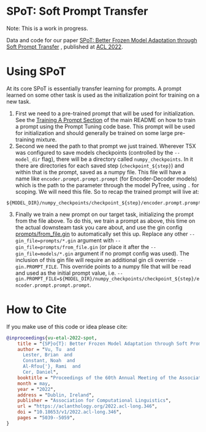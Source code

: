 # SPoT: Soft Prompt Transfer

Note: This is a work in progress.

Data and code for our paper
[SPoT: Better Frozen Model Adaptation through Soft Prompt Transfer](https://aclanthology.org/2022.acl-long.346)
, published at [ACL 2022](https://www.2022.aclweb.org/).

# Using SPoT

At its core SPoT is essentially transfer learning for prompts. A prompt learned
on some other task is used as the initialization point for training on a new
task.

1.  First we need to a pre-trained prompt that will be used for initialization.
    See the
    [Training A Prompt Section](https://github.com/google-research/prompt-tuning/tree/main/prompt_tuning/README.md#training-a-prompt)
    of the main README on how to train a prompt using the Prompt Tuning code
    base. This prompt will be used for initialization and should generally be
    trained on some large pre-training mixture.
2.  Second we need the path to that prompt we just trained. Wherever T5X was
    configured to save models checkpoints (controlled by the `--model_dir`
    flag), there will be a directory called `numpy_checkpoints`. In it there are
    directories for each saved step (`checkpoint_${step}`) and within that is
    the prompt, saved as a numpy file. This file will have a name like
    `encoder.prompt.prompt.prompt` (for Encoder-Decoder models) which is the
    path to the parameter through the model PyTree, using `.` for scoping. We
    will need this file. So to recap the trained prompt will live at:

```shell
${MODEL_DIR}/numpy_checkpoints/checkpoint_${step}/encoder.prompt.prompt.prompt
```

3.  Finally we train a new prompt on our target task, initializing the prompt
    from the file above. To do this, we train a prompt as above, this time on
    the actual downsteam task you care about, and use the gin config
[prompts/from_file.gin](https://github.com/google-research/prompt-tuning/tree/main/prompt_tuning/configs/prompts/from_file.gin)
    to automatically set this up. Replace any other `--gin_file=prompts/*.gin`
    argument with `--gin_file=prompts/from_file.gin` (or place it after the
    `--gin_file=models/*.gin` argument if no prompt config was used). The
    inclusion of this gin file will require an additional gin cli override
    `--gin.PROMPT_FILE`. This override points to a numpy file that will be read
    and used as the initial prompt value, i.e.
    `--gin.PROMPT_FILE=${MODEL_DIR}/numpy_checkpoints/checkpoint_${step}/encoder.prompt.prompt.prompt`.

# How to Cite

If you make use of this code or idea please cite:

```bibtex
@inproceedings{vu-etal-2022-spot,
    title = "{SP}o{T}: Better Frozen Model Adaptation through Soft Prompt Transfer",
    author = "Vu, Tu  and
      Lester, Brian  and
      Constant, Noah  and
      Al-Rfou{'}, Rami  and
      Cer, Daniel",
    booktitle = "Proceedings of the 60th Annual Meeting of the Association for Computational Linguistics (Volume 1: Long Papers)",
    month = may,
    year = "2022",
    address = "Dublin, Ireland",
    publisher = "Association for Computational Linguistics",
    url = "https://aclanthology.org/2022.acl-long.346",
    doi = "10.18653/v1/2022.acl-long.346",
    pages = "5039--5059",
}
```
